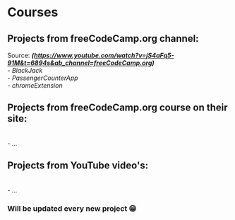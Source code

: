 # Courses
## Projects from freeCodeCamp.org channel:
Source: ***(https://www.youtube.com/watch?v=jS4aFq5-91M&t=6894s&ab_channel=freeCodeCamp.org)***
<br>*- BlackJack*
<br>*- PassengerCounterApp*
<br>*- chromeExtension*


## Projects from freeCodeCamp.org course on their site:
<br>*- ...*

## Projects from YouTube video's:
<br>*- ...*

### Will be updated every new project 😁


